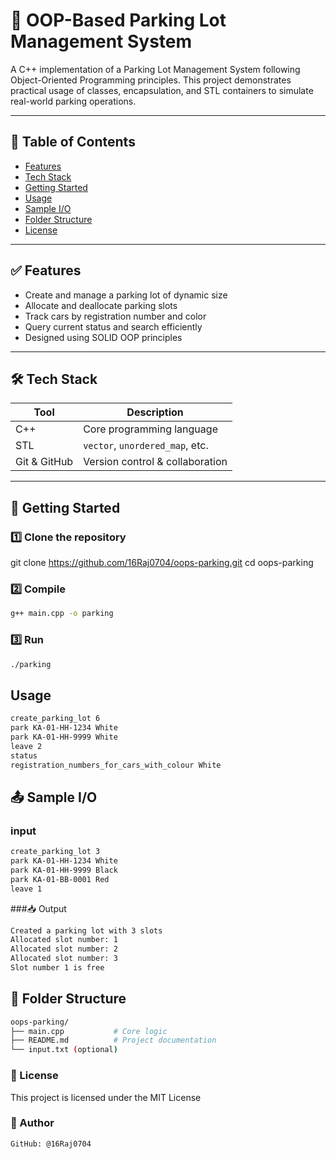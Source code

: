 # 🚗 OOP-Based Parking Lot Management System

A C++ implementation of a Parking Lot Management System following Object-Oriented Programming principles. This project demonstrates practical usage of classes, encapsulation, and STL containers to simulate real-world parking operations.

---
## 📌 Table of Contents


- [Features](#features)
- [Tech Stack](#tech-stack)
- [Getting Started](#getting-started)
- [Usage](#usage)
- [Sample I/O](#sample-io)
- [Folder Structure](#folder-structure)
- [License](#license)

---

## ✅ Features

- Create and manage a parking lot of dynamic size
- Allocate and deallocate parking slots
- Track cars by registration number and color
- Query current status and search efficiently
- Designed using SOLID OOP principles

---

## 🛠️ Tech Stack

| Tool         | Description                       |
|--------------|-----------------------------------|
| C++          | Core programming language         |
| STL          | `vector`, `unordered_map`, etc.   |
| Git & GitHub | Version control & collaboration   |

---

## 🚀 Getting Started

### 1️⃣ Clone the repository

git clone https://github.com/16Raj0704/oops-parking.git
cd oops-parking

### 2️⃣ Compile
```bash
g++ main.cpp -o parking
```
### 3️⃣ Run 

```bash
./parking 
```
 
## Usage
```bash
create_parking_lot 6
park KA-01-HH-1234 White
park KA-01-HH-9999 White
leave 2
status
registration_numbers_for_cars_with_colour White

```
## 📤 Sample I/O

### input
```bash
create_parking_lot 3
park KA-01-HH-1234 White
park KA-01-HH-9999 Black
park KA-01-BB-0001 Red
leave 1
```
###📥 Output
```bash
Created a parking lot with 3 slots
Allocated slot number: 1
Allocated slot number: 2
Allocated slot number: 3
Slot number 1 is free

```
## 📁 Folder Structure
```bash
oops-parking/
├── main.cpp           # Core logic
├── README.md          # Project documentation
└── input.txt (optional)
```
###  📝 License 
This project is licensed under the MIT License

### 👤 Author 
```bash
GitHub: @16Raj0704
```
